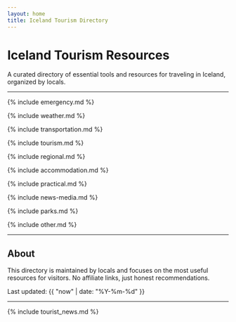 ```yaml
---
layout: home
title: Iceland Tourism Directory
---
```


# Iceland Tourism Resources

A curated directory of essential tools and resources for traveling in Iceland, organized by locals.

---

{% include emergency.md %}

{% include weather.md %}

{% include transportation.md %}

{% include tourism.md %}

{% include regional.md %}

{% include accommodation.md %}

{% include practical.md %}

{% include news-media.md %}

{% include parks.md %}

{% include other.md %}

---

## About

This directory is maintained by locals and focuses on the most useful resources for visitors. No affiliate links, just honest recommendations.

Last updated: {{ "now" | date: "%Y-%m-%d" }}

---

{% include tourist_news.md %}